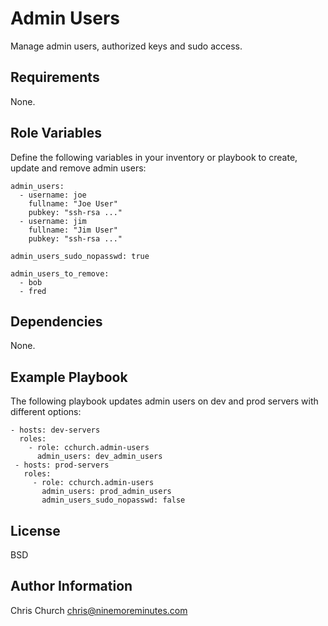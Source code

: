 Admin Users
===========

Manage admin users, authorized keys and sudo access.

Requirements
------------

None.

Role Variables
--------------

Define the following variables in your inventory or playbook to create, update
and remove admin users:

    admin_users:
      - username: joe
        fullname: "Joe User"
        pubkey: "ssh-rsa ..."
      - username: jim
        fullname: "Jim User"
        pubkey: "ssh-rsa ..."

    admin_users_sudo_nopasswd: true

    admin_users_to_remove:
      - bob
      - fred

Dependencies
------------

None.

Example Playbook
----------------

The following playbook updates admin users on dev and prod servers with
different options:

    - hosts: dev-servers
      roles:
        - role: cchurch.admin-users
          admin_users: dev_admin_users
     - hosts: prod-servers
       roles:
         - role: cchurch.admin-users
           admin_users: prod_admin_users
           admin_users_sudo_nopasswd: false

License
-------

BSD

Author Information
------------------

Chris Church
chris@ninemoreminutes.com
